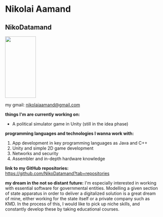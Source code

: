 # Nikolai Aamand
## NikoDatamand

<img src="https://user-images.githubusercontent.com/113106039/215452683-2b9eee6f-f5fd-408e-90aa-34eec5311c1b.jpg" width="100" height="200">  

my gmail: nikolaiaamand@gmail.com     

**things I'm are currently working on:**
- A political simulator game in Unity (still in the idea phase)

**programming languages and technologies I wanna work with:**
1. App development in key programming languages as Java and C++
2. Unity and simple 2D game development
3. Networks and security
4. Assembler and in-depth hardware knowledge 

**link to my GitHub repositories:**  
https://github.com/NikoDatamand?tab=repositories

**my dream in the not so distant future:**
I'm especially interested in working with essential software for governmental entities. Modelling a given section of state apparatus in order to deliver a digitalized solution is a great dream of mine, either working for the state itself or a private company such as KMD. In the process of this, I would like to pick up niche skills, and constantly develop these by taking educational courses.

